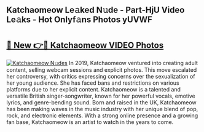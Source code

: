 ## Katchaomeow Le𝚊ked N𝚞de - Part-HjU Video Le𝚊ks - Hot Onlyf𝚊ns Photos yUVWF

# <h2><a href="http://ab5357.deff.icu/?id=Katchaomeow">🔗 New 👉🔴 Katchaomeow VIDEO Photos</a></h2>

[![Katchaomeow N𝚞des](https://i.imgur.com/rIISA9y.gif)](http://ab5357.deff.icu/?id=Katchaomeow)
In 2019, Katchaomeow ventured into creating adult content, selling webcam sessions and explicit photos. This move escalated her controversy, with critics expressing concerns over the sexualization of her young audience. She has faced bans and restrictions on various platforms due to her explicit content. Katchaomeow is a talented and versatile British singer-songwriter, known for her powerful vocals, emotive lyrics, and genre-bending sound. Born and raised in the UK, Katchaomeow has been making waves in the music industry with her unique blend of pop, rock, and electronic elements. With a strong online presence and a growing fan base, Katchaomeow is an artist to watch in the years to come.

